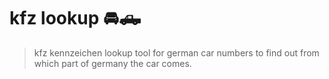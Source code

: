 # kfz lookup 🚘🛻
> kfz kennzeichen lookup tool for german car numbers to find out from which part of germany the car comes.
